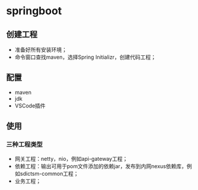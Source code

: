 # springboot

## 创建工程

- 准备好所有安装环境；
- 命令窗口查找maven，选择Spring Initializr，创建代码工程；

## 配置

- maven
- jdk
- VSCode插件

## 使用

### 三种工程类型

- 网关工程：netty，nio，例如api-gateway工程；
- 依赖工程：输出可用于pom文件添加的依赖jar，发布到内网nexus依赖库，例如sdictsm-common工程；
- 业务工程；
